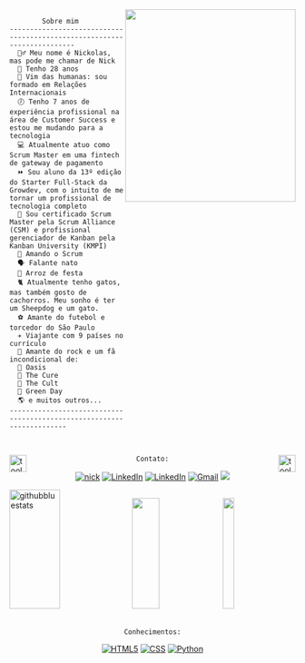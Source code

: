 <img align="right" src="https://i.ibb.co/SNnLtVK/octocat-1673226204150.png" width="300" height="339"/>

<div>

```JS
        Sobre mim
------------------------------------------------------------------------
  👱‍♂️ Meu nome é Nickolas, mas pode me chamar de Nick
  👶 Tenho 28 anos
  📖 Vim das humanas: sou formado em Relações Internacionais
  🕖 Tenho 7 anos de experiência profissional na área de Customer Success e estou me mudando para a tecnologia
  💻 Atualmente atuo como Scrum Master em uma fintech de gateway de pagamento
  ⏩ Sou aluno da 13º edição do Starter Full-Stack da Growdev, com o intuito de me tornar um profissional de tecnologia completo
  🏅 Sou certificado Scrum Master pela Scrum Alliance (CSM) e profissional gerenciador de Kanban pela Kanban University (KMPI)
  💞 Amando o Scrum
  🗣 Falante nato
  🎉 Arroz de festa
  🐈 Atualmente tenho gatos, mas também gosto de cachorros. Meu sonho é ter um Sheepdog e um gato.
  ⚽ Amante do futebol e torcedor do São Paulo
  ✈ Viajante com 9 países no currículo
  🎸 Amante do rock e um fã incondicional de:
  🎵 Oasis
  🎵 The Cure
  🎵 The Cult
  🎵 Green Day
  🌎 e muitos outros...
----------------------------------------------------------------------
 
```
 
</div>

##
<img width="30" alt="tools" align="left" src="https://camo.githubusercontent.com/beb64ff21c883e318e4f5db5231c2ba4175705bea1c9249e82a41ab375db4f75/68747470733a2f2f6d65646961322e67697068792e636f6d2f6d656469612f51737347456d706b79454f684243623765312f67697068792e6769663f6369643d656366303565343761306e336769316266716e74716d6f62386739616964316f796a327772336473336d67373030626c267269643d67697068792e676966" />
<img width="30" alt="tools" align="right" src="https://camo.githubusercontent.com/beb64ff21c883e318e4f5db5231c2ba4175705bea1c9249e82a41ab375db4f75/68747470733a2f2f6d65646961322e67697068792e636f6d2f6d656469612f51737347456d706b79454f684243623765312f67697068792e6769663f6369643d656366303565343761306e336769316266716e74716d6f62386739616964316f796a327772336473336d67373030626c267269643d67697068792e676966" />

<div align="center"> 

```Contato:```

[![nick]( https://img.shields.io/github/followers/nickmoura?label=follow&style=social)]([LINK-DO-SEU-GITHUB](https://github.com/nickmoura/NickMoura)) <a href="https://open.spotify.com/user/12177611595"><img src="https://img.shields.io/badge/Nick-05122A.svg?style=plastic&logo=spotify&logoColor=green" alt="LinkedIn"/></a> <a href="https://www.linkedin.com/in/nickmoura/"><img src="https://img.shields.io/badge/Nick-05122A.svg?style=plastic&logo=linkedin&logoColor=blue" alt="LinkedIn"/></a> </a> <a href="mailto:nickmoura26@gmail.com"><img img src="https://img.shields.io/badge/Nick-05122A.svg?style=plastic&logo=gmail&logoColor=red" alt="Gmail"/></a>
<a href="http://discordapp.com/users/NickMoura#1723"><img src="https://img.shields.io/badge/Nick-05122A.svg?style=plastic&logo=discord&logoColor=blue" /></a>

</div>



<div align="left">  
<img width="42%" height="210px" src="https://github-readme-stats.vercel.app/api?username=nickmoura&show_icons=true&count_private=true&hide_border=true&title_color=DB7093&icon_color=C71585&text_color=DB7093&bg_color=0d1117" alt="githubbluestats" /> 
 
<img width="31%" height="195px" src="https://github-readme-stats.vercel.app/api/top-langs/?username=nickmoura&layout=compact&hide_border=true&title_color=DB7093&text_color=DB7093&bg_color=0d1117" />
 
<img width="20%" height="195px" src="https://raw.githubusercontent.com/nickmoura/nickmoura/main/JTHf.gif" width="100%"/>
 
</div>

<br>

<div align="center">
 
 ```Conhecimentos:```

[![HTML5](https://img.shields.io/badge/-HTML-05122A?style=flat&logo=HTML5)](https://html.com/)
[![CSS](https://img.shields.io/badge/-CSS-05122A?style=flat&logo=CSS3&logoColor=1572B6)](https://css-tricks.com/)
[![Python](https://img.shields.io/badge/python-3670A0?style=for-the-badge&logo=python&logoColor=ffdd54)](https://www.python.org/)

</div>
